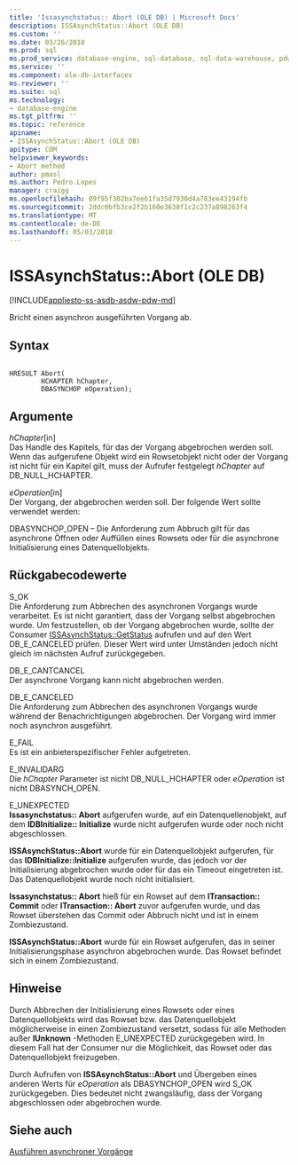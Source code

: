 ```yaml
---
title: 'Issasynchstatus:: Abort (OLE DB) | Microsoft Docs'
description: ISSAsynchStatus::Abort (OLE DB)
ms.custom: ''
ms.date: 03/26/2018
ms.prod: sql
ms.prod_service: database-engine, sql-database, sql-data-warehouse, pdw
ms.service: ''
ms.component: ole-db-interfaces
ms.reviewer: ''
ms.suite: sql
ms.technology:
- database-engine
ms.tgt_pltfrm: ''
ms.topic: reference
apiname:
- ISSAsynchStatus::Abort (OLE DB)
apitype: COM
helpviewer_keywords:
- Abort method
author: pmasl
ms.author: Pedro.Lopes
manager: craigg
ms.openlocfilehash: 09f95f302ba7ee61fa35d7930d4a783ee43194fb
ms.sourcegitcommit: 2ddc0bfb3ce2f2b160e3638f1c2c237a898263f4
ms.translationtype: MT
ms.contentlocale: de-DE
ms.lasthandoff: 05/03/2018
---
```

# <a name="issasynchstatusabort-ole-db"></a>ISSAsynchStatus::Abort (OLE DB)
[!INCLUDE[appliesto-ss-asdb-asdw-pdw-md](../../../includes/appliesto-ss-asdb-asdw-pdw-md.md)]

  Bricht einen asynchron ausgeführten Vorgang ab.  
  
## <a name="syntax"></a>Syntax  
  
```  
  
HRESULT Abort(  
        HCHAPTER hChapter,  
        DBASYNCHOP eOperation);  
```  
  
## <a name="arguments"></a>Argumente  
 *hChapter*[in]  
 Das Handle des Kapitels, für das der Vorgang abgebrochen werden soll. Wenn das aufgerufene Objekt wird ein Rowsetobjekt nicht oder der Vorgang ist nicht für ein Kapitel gilt, muss der Aufrufer festgelegt *hChapter* auf DB_NULL_HCHAPTER.  
  
 *eOperation*[in]  
 Der Vorgang, der abgebrochen werden soll. Der folgende Wert sollte verwendet werden:  
  
 DBASYNCHOP_OPEN – Die Anforderung zum Abbruch gilt für das asynchrone Öffnen oder Auffüllen eines Rowsets oder für die asynchrone Initialisierung eines Datenquellobjekts.  
  
## <a name="return-code-values"></a>Rückgabecodewerte  
 S_OK  
 Die Anforderung zum Abbrechen des asynchronen Vorgangs wurde verarbeitet. Es ist nicht garantiert, dass der Vorgang selbst abgebrochen wurde. Um festzustellen, ob der Vorgang abgebrochen wurde, sollte der Consumer [ISSAsynchStatus::GetStatus](../../oledb/ole-db-interfaces/issasynchstatus-getstatus-ole-db.md) aufrufen und auf den Wert DB_E_CANCELED prüfen. Dieser Wert wird unter Umständen jedoch nicht gleich im nächsten Aufruf zurückgegeben.  
  
 DB_E_CANTCANCEL  
 Der asynchrone Vorgang kann nicht abgebrochen werden.  
  
 DB_E_CANCELED  
 Die Anforderung zum Abbrechen des asynchronen Vorgangs wurde während der Benachrichtigungen abgebrochen. Der Vorgang wird immer noch asynchron ausgeführt.  
  
 E_FAIL  
 Es ist ein anbieterspezifischer Fehler aufgetreten.  
  
 E_INVALIDARG  
 Die *hChapter* Parameter ist nicht DB_NULL_HCHAPTER oder *eOperation* ist nicht DBASYNCH_OPEN.  
  
 E_UNEXPECTED  
 **Issasynchstatus:: Abort** aufgerufen wurde, auf ein Datenquellenobjekt, auf dem **IDBInitialize:: Initialize** wurde nicht aufgerufen wurde oder noch nicht abgeschlossen.  
  
 **ISSAsynchStatus::Abort** wurde für ein Datenquellobjekt aufgerufen, für das **IDBInitialize::Initialize** aufgerufen wurde, das jedoch vor der Initialisierung abgebrochen wurde oder für das ein Timeout eingetreten ist. Das Datenquellobjekt wurde noch nicht initialisiert.  
  
 **Issasynchstatus:: Abort** hieß für ein Rowset auf dem **ITransaction:: Commit** oder **ITransaction:: Abort** zuvor aufgerufen wurde, und das Rowset überstehen das Commit oder Abbruch nicht und ist in einem Zombiezustand.  
  
 **ISSAsynchStatus::Abort** wurde für ein Rowset aufgerufen, das in seiner Initialisierungsphase asynchron abgebrochen wurde. Das Rowset befindet sich in einem Zombiezustand.  
  
## <a name="remarks"></a>Hinweise  
 Durch Abbrechen der Initialisierung eines Rowsets oder eines Datenquellobjekts wird das Rowset bzw. das Datenquellobjekt möglicherweise in einen Zombiezustand versetzt, sodass für alle Methoden außer **IUnknown** -Methoden E_UNEXPECTED zurückgegeben wird. In diesem Fall hat der Consumer nur die Möglichkeit, das Rowset oder das Datenquellobjekt freizugeben.  
  
 Durch Aufrufen von **ISSAsynchStatus::Abort** und Übergeben eines anderen Werts für *eOperation* als DBASYNCHOP_OPEN wird S_OK zurückgegeben. Dies bedeutet nicht zwangsläufig, dass der Vorgang abgeschlossen oder abgebrochen wurde.  
  
## <a name="see-also"></a>Siehe auch  
 [Ausführen asynchroner Vorgänge](../../oledb/features/performing-asynchronous-operations.md)  
  
  
